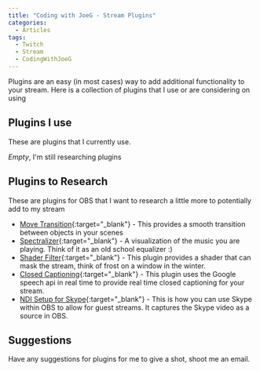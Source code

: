 ```yaml
---
title: "Coding with JoeG - Stream Plugins"
categories:
  - Articles
tags:
  - Twitch
  - Stream
  - CodingWithJoeG
---
```

Plugins are an easy (in most cases) way to add additional functionality to your stream.  Here is a collection of plugins that I use or are considering on using

## Plugins I use

These are plugins that I currently use.

*Empty*, I'm still researching plugins

## Plugins to Research

These are plugins for OBS that I want to research a little more to potentially add to my stream

* [Move Transition](https://obsproject.com/forum/resources/move-transition.913/){:target="_blank"} - This provides a smooth transition between objects in your scenes
* [Spectralizer](https://obsproject.com/forum/resources/spectralizer.861/){:target="_blank"} - A visualization of the music you are playing.  Think of it as an old school equalizer :)
* [Shader Filter](https://obsproject.com/forum/resources/obs-shaderfilter-v1-0-update.775/){:target="_blank"} - This plugin provides a shader that can mask the stream, think of frost on a window in the winter.
* [Closed Captioning](https://obsproject.com/forum/resources/closed-captioning-via-google-speech-recognition.833/){:target="_blank"} - This plugin uses the Google speech api in real time to provide real time closed captioning for your stream.
* [NDI Setup for Skype](https://support.streamlabs.com/hc/en-us/articles/360002835654-NDI-Setup-in-Streamlabs-OBS){:target="_blank"} - This is how you can use Skype within OBS to allow for guest streams.  It captures the Skype video as a source in OBS.

## Suggestions

Have any suggestions for plugins for me to give a shot, shoot me an email.
